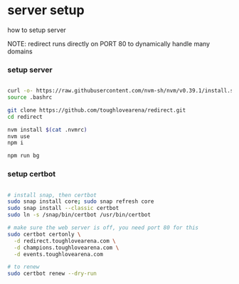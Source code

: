 # server setup

how to setup server

NOTE: redirect runs directly on PORT 80 to dynamically handle many domains

### setup server

```bash

curl -o- https://raw.githubusercontent.com/nvm-sh/nvm/v0.39.1/install.sh | bash
source .bashrc

git clone https://github.com/toughlovearena/redirect.git
cd redirect

nvm install $(cat .nvmrc)
nvm use
npm i

npm run bg

```

### setup certbot

```bash

# install snap, then certbot
sudo snap install core; sudo snap refresh core
sudo snap install --classic certbot
sudo ln -s /snap/bin/certbot /usr/bin/certbot

# make sure the web server is off, you need port 80 for this
sudo certbot certonly \
  -d redirect.toughlovearena.com \
  -d champions.toughlovearena.com \
  -d events.toughlovearena.com

# to renew
sudo certbot renew --dry-run

```

